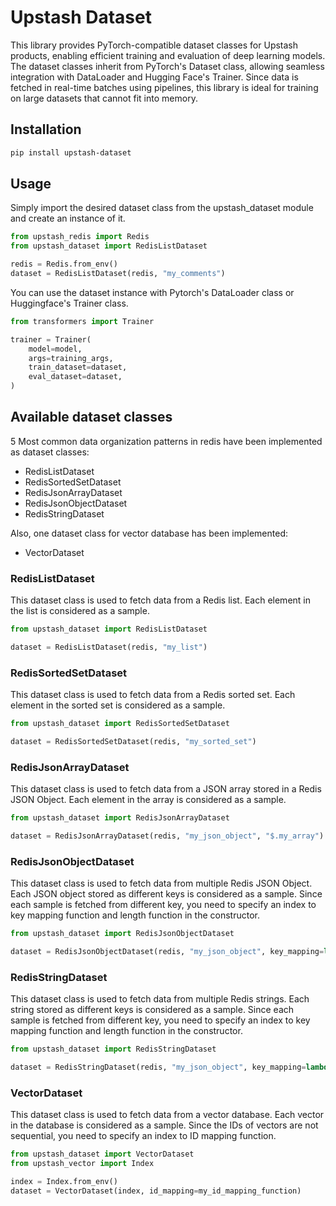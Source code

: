 # Upstash Dataset

This library provides PyTorch-compatible dataset classes for Upstash products, enabling efficient training and evaluation of deep learning models.
The dataset classes inherit from PyTorch's Dataset class, allowing seamless integration with DataLoader and Hugging Face's Trainer.
Since data is fetched in real-time batches using pipelines, this library is ideal for training on large datasets that cannot fit into memory.

## Installation

```bash
pip install upstash-dataset
```

## Usage

Simply import the desired dataset class from the upstash_dataset module and create an instance of it.

```python
from upstash_redis import Redis
from upstash_dataset import RedisListDataset

redis = Redis.from_env()
dataset = RedisListDataset(redis, "my_comments")
```

You can use the dataset instance with Pytorch's DataLoader class or Huggingface's Trainer class.

```python
from transformers import Trainer

trainer = Trainer(
    model=model,
    args=training_args,
    train_dataset=dataset,
    eval_dataset=dataset,
)
```

## Available dataset classes

5 Most common data organization patterns in redis have been implemented as dataset classes:

- RedisListDataset
- RedisSortedSetDataset
- RedisJsonArrayDataset
- RedisJsonObjectDataset
- RedisStringDataset

Also, one dataset class for vector database has been implemented:

- VectorDataset

### RedisListDataset

This dataset class is used to fetch data from a Redis list. Each element in the list is considered as a sample.

```python
from upstash_dataset import RedisListDataset

dataset = RedisListDataset(redis, "my_list")
```

### RedisSortedSetDataset

This dataset class is used to fetch data from a Redis sorted set. Each element in the sorted set is considered as a sample.

```python
from upstash_dataset import RedisSortedSetDataset

dataset = RedisSortedSetDataset(redis, "my_sorted_set")
```

### RedisJsonArrayDataset

This dataset class is used to fetch data from a JSON array stored in a Redis JSON Object. Each element in the array is considered as a sample.

```python
from upstash_dataset import RedisJsonArrayDataset

dataset = RedisJsonArrayDataset(redis, "my_json_object", "$.my_array")
```

### RedisJsonObjectDataset

This dataset class is used to fetch data from multiple Redis JSON Object. Each JSON object stored as different keys is considered as a sample.
Since each sample is fetched from different key, you need to specify an index to key mapping function and length function in the constructor.

```python
from upstash_dataset import RedisJsonObjectDataset

dataset = RedisJsonObjectDataset(redis, "my_json_object", key_mapping=lambda x: f'json_object_{x+1}', length_function=my_length_function)
```

### RedisStringDataset

This dataset class is used to fetch data from multiple Redis strings. Each string stored as different keys is considered as a sample.
Since each sample is fetched from different key, you need to specify an index to key mapping function and length function in the constructor.

```python
from upstash_dataset import RedisStringDataset

dataset = RedisStringDataset(redis, "my_json_object", key_mapping=lambda x: f'json_object_{x+1}', length_function=my_length_function)
```

### VectorDataset

This dataset class is used to fetch data from a vector database. Each vector in the database is considered as a sample.
Since the IDs of vectors are not sequential, you need to specify an index to ID mapping function.

```python
from upstash_dataset import VectorDataset
from upstash_vector import Index

index = Index.from_env()
dataset = VectorDataset(index, id_mapping=my_id_mapping_function)
```